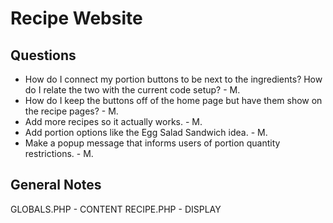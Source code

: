 # Recipe Website

## Questions

- How do I connect my portion buttons to be next to the ingredients? How do I relate the two with the current code setup? - M.
- How do I keep the buttons off of the home page but have them show on the recipe pages? - M.
- Add more recipes so it actually works. - M.
- Add portion options like the Egg Salad Sandwich idea. - M.
- Make a popup message that informs users of portion quantity restrictions. - M.

## General Notes

GLOBALS.PHP - CONTENT
RECIPE.PHP - DISPLAY


